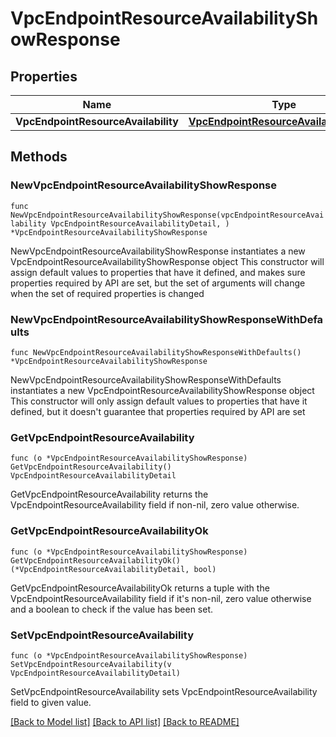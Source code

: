 # VpcEndpointResourceAvailabilityShowResponse

## Properties

Name | Type | Description | Notes
------------ | ------------- | ------------- | -------------
**VpcEndpointResourceAvailability** | [**VpcEndpointResourceAvailabilityDetail**](VpcEndpointResourceAvailabilityDetail.md) |  | 

## Methods

### NewVpcEndpointResourceAvailabilityShowResponse

`func NewVpcEndpointResourceAvailabilityShowResponse(vpcEndpointResourceAvailability VpcEndpointResourceAvailabilityDetail, ) *VpcEndpointResourceAvailabilityShowResponse`

NewVpcEndpointResourceAvailabilityShowResponse instantiates a new VpcEndpointResourceAvailabilityShowResponse object
This constructor will assign default values to properties that have it defined,
and makes sure properties required by API are set, but the set of arguments
will change when the set of required properties is changed

### NewVpcEndpointResourceAvailabilityShowResponseWithDefaults

`func NewVpcEndpointResourceAvailabilityShowResponseWithDefaults() *VpcEndpointResourceAvailabilityShowResponse`

NewVpcEndpointResourceAvailabilityShowResponseWithDefaults instantiates a new VpcEndpointResourceAvailabilityShowResponse object
This constructor will only assign default values to properties that have it defined,
but it doesn't guarantee that properties required by API are set

### GetVpcEndpointResourceAvailability

`func (o *VpcEndpointResourceAvailabilityShowResponse) GetVpcEndpointResourceAvailability() VpcEndpointResourceAvailabilityDetail`

GetVpcEndpointResourceAvailability returns the VpcEndpointResourceAvailability field if non-nil, zero value otherwise.

### GetVpcEndpointResourceAvailabilityOk

`func (o *VpcEndpointResourceAvailabilityShowResponse) GetVpcEndpointResourceAvailabilityOk() (*VpcEndpointResourceAvailabilityDetail, bool)`

GetVpcEndpointResourceAvailabilityOk returns a tuple with the VpcEndpointResourceAvailability field if it's non-nil, zero value otherwise
and a boolean to check if the value has been set.

### SetVpcEndpointResourceAvailability

`func (o *VpcEndpointResourceAvailabilityShowResponse) SetVpcEndpointResourceAvailability(v VpcEndpointResourceAvailabilityDetail)`

SetVpcEndpointResourceAvailability sets VpcEndpointResourceAvailability field to given value.



[[Back to Model list]](../README.md#documentation-for-models) [[Back to API list]](../README.md#documentation-for-api-endpoints) [[Back to README]](../README.md)



